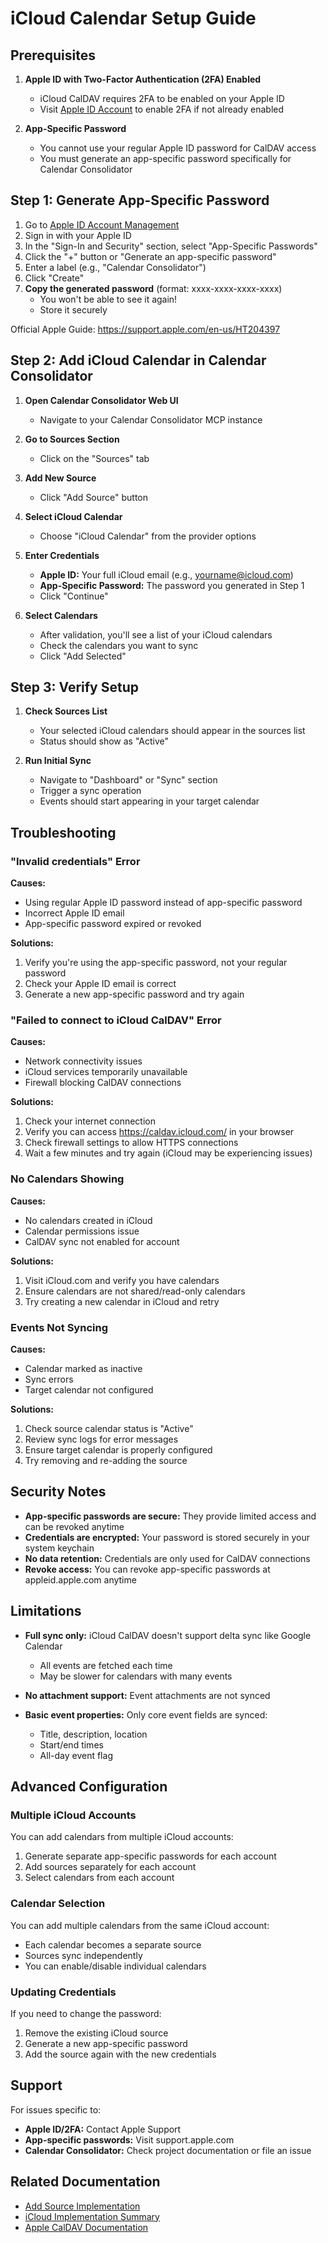 # iCloud Calendar Setup Guide

## Prerequisites

1. **Apple ID with Two-Factor Authentication (2FA) Enabled**
   - iCloud CalDAV requires 2FA to be enabled on your Apple ID
   - Visit [Apple ID Account](https://appleid.apple.com/) to enable 2FA if not already enabled

2. **App-Specific Password**
   - You cannot use your regular Apple ID password for CalDAV access
   - You must generate an app-specific password specifically for Calendar Consolidator

## Step 1: Generate App-Specific Password

1. Go to [Apple ID Account Management](https://appleid.apple.com/)
2. Sign in with your Apple ID
3. In the "Sign-In and Security" section, select "App-Specific Passwords"
4. Click the "+" button or "Generate an app-specific password"
5. Enter a label (e.g., "Calendar Consolidator")
6. Click "Create"
7. **Copy the generated password** (format: xxxx-xxxx-xxxx-xxxx)
   - You won't be able to see it again!
   - Store it securely

Official Apple Guide: https://support.apple.com/en-us/HT204397

## Step 2: Add iCloud Calendar in Calendar Consolidator

1. **Open Calendar Consolidator Web UI**
   - Navigate to your Calendar Consolidator MCP instance

2. **Go to Sources Section**
   - Click on the "Sources" tab

3. **Add New Source**
   - Click "Add Source" button

4. **Select iCloud Calendar**
   - Choose "iCloud Calendar" from the provider options

5. **Enter Credentials**
   - **Apple ID:** Your full iCloud email (e.g., yourname@icloud.com)
   - **App-Specific Password:** The password you generated in Step 1
   - Click "Continue"

6. **Select Calendars**
   - After validation, you'll see a list of your iCloud calendars
   - Check the calendars you want to sync
   - Click "Add Selected"

## Step 3: Verify Setup

1. **Check Sources List**
   - Your selected iCloud calendars should appear in the sources list
   - Status should show as "Active"

2. **Run Initial Sync**
   - Navigate to "Dashboard" or "Sync" section
   - Trigger a sync operation
   - Events should start appearing in your target calendar

## Troubleshooting

### "Invalid credentials" Error

**Causes:**
- Using regular Apple ID password instead of app-specific password
- Incorrect Apple ID email
- App-specific password expired or revoked

**Solutions:**
1. Verify you're using the app-specific password, not your regular password
2. Check your Apple ID email is correct
3. Generate a new app-specific password and try again

### "Failed to connect to iCloud CalDAV" Error

**Causes:**
- Network connectivity issues
- iCloud services temporarily unavailable
- Firewall blocking CalDAV connections

**Solutions:**
1. Check your internet connection
2. Verify you can access https://caldav.icloud.com/ in your browser
3. Check firewall settings to allow HTTPS connections
4. Wait a few minutes and try again (iCloud may be experiencing issues)

### No Calendars Showing

**Causes:**
- No calendars created in iCloud
- Calendar permissions issue
- CalDAV sync not enabled for account

**Solutions:**
1. Visit iCloud.com and verify you have calendars
2. Ensure calendars are not shared/read-only calendars
3. Try creating a new calendar in iCloud and retry

### Events Not Syncing

**Causes:**
- Calendar marked as inactive
- Sync errors
- Target calendar not configured

**Solutions:**
1. Check source calendar status is "Active"
2. Review sync logs for error messages
3. Ensure target calendar is properly configured
4. Try removing and re-adding the source

## Security Notes

- **App-specific passwords are secure:** They provide limited access and can be revoked anytime
- **Credentials are encrypted:** Your password is stored securely in your system keychain
- **No data retention:** Credentials are only used for CalDAV connections
- **Revoke access:** You can revoke app-specific passwords at appleid.apple.com anytime

## Limitations

- **Full sync only:** iCloud CalDAV doesn't support delta sync like Google Calendar
  - All events are fetched each time
  - May be slower for calendars with many events

- **No attachment support:** Event attachments are not synced

- **Basic event properties:** Only core event fields are synced:
  - Title, description, location
  - Start/end times
  - All-day event flag

## Advanced Configuration

### Multiple iCloud Accounts

You can add calendars from multiple iCloud accounts:
1. Generate separate app-specific passwords for each account
2. Add sources separately for each account
3. Select calendars from each account

### Calendar Selection

You can add multiple calendars from the same iCloud account:
- Each calendar becomes a separate source
- Sources sync independently
- You can enable/disable individual calendars

### Updating Credentials

If you need to change the password:
1. Remove the existing iCloud source
2. Generate a new app-specific password
3. Add the source again with the new credentials

## Support

For issues specific to:
- **Apple ID/2FA:** Contact Apple Support
- **App-specific passwords:** Visit support.apple.com
- **Calendar Consolidator:** Check project documentation or file an issue

## Related Documentation

- [Add Source Implementation](./ADD_SOURCE_IMPLEMENTATION_SUMMARY.md)
- [iCloud Implementation Summary](./ICLOUD_IMPLEMENTATION_SUMMARY.md)
- [Apple CalDAV Documentation](https://developer.apple.com/library/archive/documentation/NetworkingInternet/Conceptual/iCalendarServerProtocol/)
